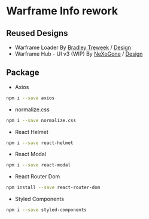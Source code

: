 # Warframe Info rework

## Reused Designs

- Warframe Loader By [Bradley Treweek](https://codepen.io/cmd430) / [Design](https://codepen.io/cmd430/pen/xZWNQZ)
- Warframe Hub - UI v3 (WIP) By [NeXoGone](https://codepen.io/NeXoGone) / [Design](https://codepen.io/NeXoGone/pen/qQybyW)

## Package

- Axios
```bash
npm i --save axios
```
- normalize.css
```bash
npm i --save normalize.css
```
- React Helmet
```bash
npm i --save react-helmet
```
- React Modal
```bash
npm i --save react-modal
```
- React Router Dom
```bash
npm install --save react-router-dom
```
- Styled Components
```bash
npm i --save styled-components
```